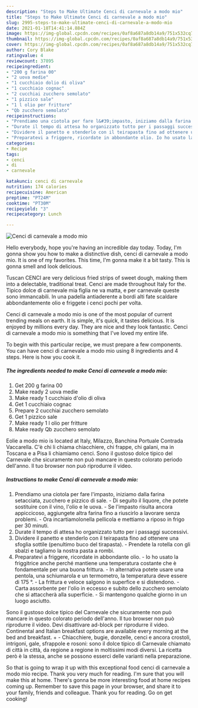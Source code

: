 ```yaml
---
description: "Steps to Make Ultimate Cenci di carnevale a modo mio"
title: "Steps to Make Ultimate Cenci di carnevale a modo mio"
slug: 2995-steps-to-make-ultimate-cenci-di-carnevale-a-modo-mio
date: 2021-01-18T14:41:14.884Z
image: https://img-global.cpcdn.com/recipes/0af8a687a8db14a9/751x532cq70/cenci-di-carnevale-a-modo-mio-recipe-main-photo.jpg
thumbnail: https://img-global.cpcdn.com/recipes/0af8a687a8db14a9/751x532cq70/cenci-di-carnevale-a-modo-mio-recipe-main-photo.jpg
cover: https://img-global.cpcdn.com/recipes/0af8a687a8db14a9/751x532cq70/cenci-di-carnevale-a-modo-mio-recipe-main-photo.jpg
author: Cory Blake
ratingvalue: 4
reviewcount: 37895
recipeingredient:
- "200 g farina 00"
- "2 uova medie"
- "1 cucchiaio dolio di oliva"
- "1 cucchiaio cognac"
- "2 cucchiai zucchero semolato"
- "1 pizzico sale"
- "1 l olio per fritture"
- "Qb zucchero semolato"
recipeinstructions:
- "Prendiamo una ciotola per fare l&#39;impasto, iniziamo dalla farina setacciata, zucchero e pizzico di sale. Di seguito il liquore, che potete sostituire con il vino, l&#39;olio e le uova. Se l&#39;impasto risulta ancora appiccicoso, aggiungete altra farina fino a riuscirlo a lavorare senza problemi. Ora incartiamolonella pellicola e mettiamo a riposo in frigo per 30 minuti."
- "Durate il tempo di attesa ho organizzato tutto per i passaggi successivi."
- "Dividere il panetto e stenderlo con il teirapasta fino ad ottenere una sfoglia sottile (penultimo buco del tirapasta). Prendete la rotella con gli sbalzi e tagliamo la nostra pasta a rombi."
- "Preparatevi a friggere, ricordate in abbondante olio. Io ho usato la friggitrice anche perché mantiene una temperatura costante che è fondamentale per una buona frittura. In alternativa potete usare una pentola, una schiumarola e un termometro, la temperatura deve essere di 175 °. La frittura e veloce salgono in superfice e si distendono. Carta assorbente per l&#39;olio in eccesso e subito dello zucchero semolato che si attaccherà alla superficie. Si mantengono qualche giorno in un luogo asciutto."
categories:
- Recipe
tags:
- cenci
- di
- carnevale

katakunci: cenci di carnevale 
nutrition: 174 calories
recipecuisine: American
preptime: "PT24M"
cooktime: "PT30M"
recipeyield: "3"
recipecategory: Lunch

---
```



![Cenci di carnevale a modo mio](https://img-global.cpcdn.com/recipes/0af8a687a8db14a9/751x532cq70/cenci-di-carnevale-a-modo-mio-recipe-main-photo.jpg)

Hello everybody, hope you're having an incredible day today. Today, I'm gonna show you how to make a distinctive dish, cenci di carnevale a modo mio. It is one of my favorites. This time, I'm gonna make it a bit tasty. This is gonna smell and look delicious.

Tuscan CENCI are very delicious fried strips of sweet dough, making them into a delectable, traditional treat. Cenci are made throughout Italy for the. Tipico dolce di carnevale mia figlia ne va matta, e per carnevale queste sono immancabili. In una padella antiaderente a bordi alti fate scaldare abbondantemente olio e friggete i cenci pochi per volta.

Cenci di carnevale a modo mio is one of the most popular of current trending meals on earth. It is simple, it's quick, it tastes delicious. It is enjoyed by millions every day. They are nice and they look fantastic. Cenci di carnevale a modo mio is something that I've loved my entire life.


To begin with this particular recipe, we must prepare a few components. You can have cenci di carnevale a modo mio using 8 ingredients and 4 steps. Here is how you cook it.

<!--inarticleads1-->

##### The ingredients needed to make Cenci di carnevale a modo mio:

1. Get 200 g farina 00
1. Make ready 2 uova medie
1. Make ready 1 cucchiaio d&#39;olio di oliva
1. Get 1 cucchiaio cognac
1. Prepare 2 cucchiai zucchero semolato
1. Get 1 pizzico sale
1. Make ready 1 l olio per fritture
1. Make ready Qb zucchero semolato


Eolie a modo mio is located at Italy, Milazzo, Banchina Portuale Contrada Vaccarella. C&#39;è chi li chiama chiacchiere, chi frappe, chi galani, ma in Toscana e a Pisa li chiamiamo cenci. Sono il gustoso dolce tipico del Carnevale che sicuramente non può mancare in questo colorato periodo dell&#39;anno. Il tuo browser non può riprodurre il video. 

<!--inarticleads2-->

##### Instructions to make Cenci di carnevale a modo mio:

1. Prendiamo una ciotola per fare l&#39;impasto, iniziamo dalla farina setacciata, zucchero e pizzico di sale. - Di seguito il liquore, che potete sostituire con il vino, l&#39;olio e le uova. - Se l&#39;impasto risulta ancora appiccicoso, aggiungete altra farina fino a riuscirlo a lavorare senza problemi. - Ora incartiamolonella pellicola e mettiamo a riposo in frigo per 30 minuti.
1. Durate il tempo di attesa ho organizzato tutto per i passaggi successivi.
1. Dividere il panetto e stenderlo con il teirapasta fino ad ottenere una sfoglia sottile (penultimo buco del tirapasta). - Prendete la rotella con gli sbalzi e tagliamo la nostra pasta a rombi.
1. Preparatevi a friggere, ricordate in abbondante olio. - Io ho usato la friggitrice anche perché mantiene una temperatura costante che è fondamentale per una buona frittura. - In alternativa potete usare una pentola, una schiumarola e un termometro, la temperatura deve essere di 175 °. - La frittura e veloce salgono in superfice e si distendono. - Carta assorbente per l&#39;olio in eccesso e subito dello zucchero semolato che si attaccherà alla superficie. - Si mantengono qualche giorno in un luogo asciutto.


Sono il gustoso dolce tipico del Carnevale che sicuramente non può mancare in questo colorato periodo dell&#39;anno. Il tuo browser non può riprodurre il video. Devi disattivare ad-block per riprodurre il video. Continental and Italian breakfast options are available every morning at the bed and breakfast. + - Chiacchiere, bugie, donzelle, cenci e ancora crostoli, intrigoni, gale, sfrappole e rosoni: sono il dolce tipico di Carnevale chiamato di città in città, da regione a regione in moltissimi modi diversi. La ricetta però è la stessa, anche se possono esserci delle varianti nella preparazione. 

So that is going to wrap it up with this exceptional food cenci di carnevale a modo mio recipe. Thank you very much for reading. I'm sure that you will make this at home. There's gonna be more interesting food at home recipes coming up. Remember to save this page in your browser, and share it to your family, friends and colleague. Thank you for reading. Go on get cooking!

